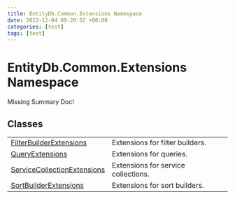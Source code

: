 ```yaml
---
title: EntityDb.Common.Extensions Namespace
date: 2022-12-04 09:20:52 +00:00
categories: [test]
tags: [test]
---
```


# EntityDb.Common.Extensions Namespace
Missing Summary Doc!
## Classes
<table><tr><td><!--/posts/dotnet-entitydb-common-extensions-filterbuilderextensions--><a href='#'>FilterBuilderExtensions</a></td><td>
Extensions for filter builders.
</td></tr><tr><td><!--/posts/dotnet-entitydb-common-extensions-queryextensions--><a href='#'>QueryExtensions</a></td><td>
Extensions for queries.
</td></tr><tr><td><!--/posts/dotnet-entitydb-common-extensions-servicecollectionextensions--><a href='#'>ServiceCollectionExtensions</a></td><td>
Extensions for service collections.
</td></tr><tr><td><!--/posts/dotnet-entitydb-common-extensions-sortbuilderextensions--><a href='#'>SortBuilderExtensions</a></td><td>
Extensions for sort builders.
</td></tr></table>
